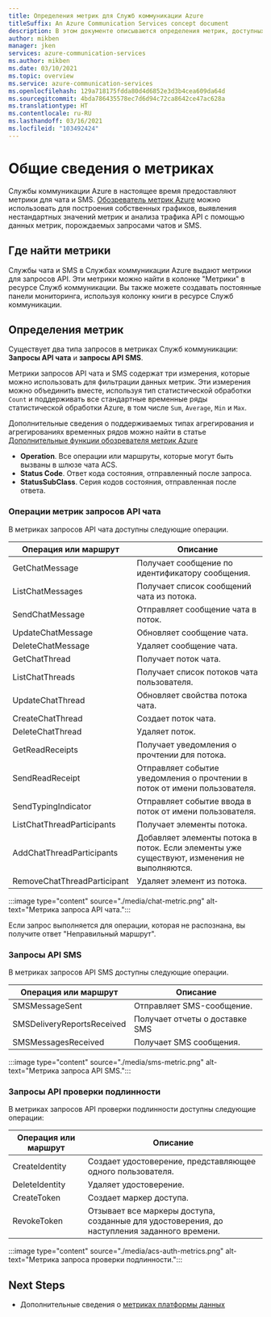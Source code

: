```yaml
---
title: Определения метрик для Служб коммуникации Azure
titleSuffix: An Azure Communication Services concept document
description: В этом документе описываются определения метрик, доступных на портале Azure.
author: mikben
manager: jken
services: azure-communication-services
ms.author: mikben
ms.date: 03/10/2021
ms.topic: overview
ms.service: azure-communication-services
ms.openlocfilehash: 129a718175fdda80d4d6852e3d3b4cea609da64d
ms.sourcegitcommit: 4bda786435578ec7d6d94c72ca8642ce47ac628a
ms.translationtype: HT
ms.contentlocale: ru-RU
ms.lasthandoff: 03/16/2021
ms.locfileid: "103492424"
---
```

# <a name="metrics-overview"></a>Общие сведения о метриках

Службы коммуникации Azure в настоящее время предоставляют метрики для чата и SMS. [Обозреватель метрик Azure](../../azure-monitor/essentials/metrics-getting-started.md) можно использовать для построения собственных графиков, выявления нестандартных значений метрик и анализа трафика API с помощью данных метрик, порождаемых запросами чатов и SMS.

## <a name="where-to-find-metrics"></a>Где найти метрики

Службы чата и SMS в Службах коммуникации Azure выдают метрики для запросов API. Эти метрики можно найти в колонке "Метрики" в ресурсе Служб коммуникации. Вы также можете создавать постоянные панели мониторинга, используя колонку книги в ресурсе Служб коммуникации.

## <a name="metric-definitions"></a>Определения метрик

Существует два типа запросов в метриках Служб коммуникации: **Запросы API чата** и **запросы API SMS**.

Метрики запросов API чата и SMS содержат три измерения, которые можно использовать для фильтрации данных метрик. Эти измерения можно объединить вместе, используя тип статистической обработки `Count` и поддерживать все стандартные временные ряды статистической обработки Azure, в том числе `Sum`, `Average`, `Min` и `Max`.

Дополнительные сведения о поддерживаемых типах агрегирования и агрегированиях временных рядов можно найти в статье [Дополнительные функции обозревателя метрик Azure](../../azure-monitor/essentials/metrics-charts.md#aggregation)

- **Operation**. Все операции или маршруты, которые могут быть вызваны в шлюзе чата ACS.
- **Status Code**. Ответ кода состояния, отправленный после запроса.
- **StatusSubClass**. Серия кодов состояния, отправленная после ответа. 


### <a name="chat-api-request-metric-operations"></a>Операции метрик запросов API чата

В метриках запросов API чата доступны следующие операции.

| Операция или маршрут    | Описание                                                                                    |
| -------------------- | ---------------------------------------------------------------------------------------------- |
| GetChatMessage       | Получает сообщение по идентификатору сообщения. |
| ListChatMessages     | Получает список сообщений чата из потока. |
| SendChatMessage      | Отправляет сообщение чата в поток. |
| UpdateChatMessage    | Обновляет сообщение чата. |
| DeleteChatMessage    | Удаляет сообщение чата. |
| GetChatThread        | Получает поток чата. |
| ListChatThreads      | Получает список потоков чата пользователя. |
| UpdateChatThread     | Обновляет свойства потока чата. |
| CreateChatThread     | Создает поток чата. |
| DeleteChatThread     | Удаляет поток. |
| GetReadReceipts      | Получает уведомления о прочтении для потока. |
| SendReadReceipt      | Отправляет событие уведомления о прочтении в поток от имени пользователя. |
| SendTypingIndicator           | Отправляет событие ввода в поток от имени пользователя. |
| ListChatThreadParticipants    | Получает элементы потока. |
| AddChatThreadParticipants     | Добавляет элементы потока в поток. Если элементы уже существуют, изменения не выполняются. |
| RemoveChatThreadParticipant   | Удаляет элемент из потока. |

:::image type="content" source="./media/chat-metric.png" alt-text="Метрика запроса API чата.":::

Если запрос выполняется для операции, которая не распознана, вы получите ответ "Неправильный маршрут".

### <a name="sms-api-requests"></a>Запросы API SMS

В метриках запросов API SMS доступны следующие операции.

| Операция или маршрут    | Описание                                                                                    |
| -------------------- | ---------------------------------------------------------------------------------------------- |
| SMSMessageSent       | Отправляет SMS-сообщение. |
| SMSDeliveryReportsReceived     | Получает отчеты о доставке SMS |
| SMSMessagesReceived      | Получает SMS сообщения. |


:::image type="content" source="./media/sms-metric.png" alt-text="Метрика запроса API SMS.":::

### <a name="authentication-api-requests"></a>Запросы API проверки подлинности

В метриках запросов API проверки подлинности доступны следующие операции:

| Операция или маршрут    | Описание                                                                                    |
| -------------------- | ---------------------------------------------------------------------------------------------- |
| CreateIdentity       | Создает удостоверение, представляющее одного пользователя. |
| DeleteIdentity       | Удаляет удостоверение. |
| CreateToken          | Создает маркер доступа. |
| RevokeToken          | Отзывает все маркеры доступа, созданные для удостоверения, до наступления заданного времени. |

:::image type="content" source="./media/acs-auth-metrics.png" alt-text="Метрика запроса проверки подлинности.":::

## <a name="next-steps"></a>Next Steps

- Дополнительные сведения о [метриках платформы данных](../../azure-monitor/essentials/data-platform-metrics.md)
